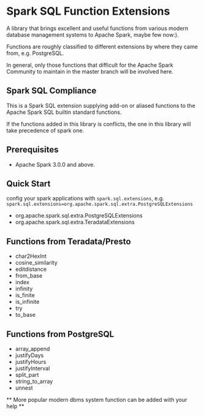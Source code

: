 # Spark SQL Function Extensions

A library that brings excellent and useful functions from various modern database management systems to Apache Spark, maybe few now:).

Functions are roughly classified to different extensions by where they came from, e.g. PostgreSQL.

In general, only those functions that difficult for the Apache Spark Community to maintain in the master branch will be involved here.

## Spark SQL Compliance

This is a Spark SQL extension supplying add-on or aliased functions to the Apache Spark SQL builtin standard functions.

If the functions added in this library is conflicts, the one in this library will take precedence of spark one.

## Prerequisites

- Apache Spark 3.0.0 and above.

## Quick Start

config your spark applications with `spark.sql.extensions`, e.g. `spark.sql.extensions=org.apache.spark.sql.extra.PostgreSQLExtensions`

- org.apache.spark.sql.extra.PostgreSQLExtensions
- org.apache.spark.sql.extra.TeradataExtensions

## Functions from Teradata/Presto

- char2HexInt
- cosine_similarity
- editdistance
- from_base
- index
- infinity
- is_finite
- is_infinite
- try
- to_base


## Functions from PostgreSQL

- array_append
- justifyDays
- justifyHours
- justifyInterval
- split_part
- string_to_array
- unnest


** More popular modern dbms system function can be added with your help **
